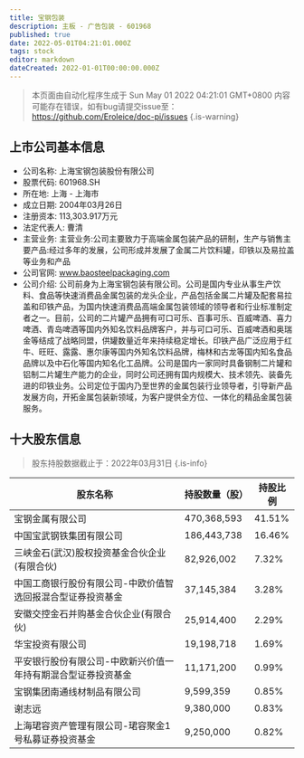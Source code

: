 ```yaml
---
title: 宝钢包装
description: 主板 - 广告包装 - 601968
published: true
date: 2022-05-01T04:21:01.000Z
tags: stock
editor: markdown
dateCreated: 2022-01-01T00:00:00.000Z
---
```


> 本页面由自动化程序生成于 Sun May 01 2022 04:21:01 GMT+0800
> 内容可能存在错误，如有bug请提交issue至：https://github.com/Eroleice/doc-pi/issues
{.is-warning}

## 上市公司基本信息
- 公司名称: 上海宝钢包装股份有限公司
- 股票代码: 601968.SH
- 所在地: 上海 - 上海市
- 成立日期: 2004年03月26日
- 注册资本: 113,303.917万元
- 法定代表人: 曹清
- 主营业务: 主营业务:公司主要致力于高端金属包装产品的研制，生产与销售主要产品:经过多年的发展，公司形成并发展了金属二片饮料罐，印铁以及易拉盖等业务和产品
- 公司官网: www.baosteelpackaging.com
- 公司介绍: 公司前身为上海宝钢包装有限公司。公司是国内专业从事生产饮料、食品等快速消费品金属包装的龙头企业，产品包括金属二片罐及配套易拉盖和印铁产品，为国内快速消费品高端金属包装领域的领导者和行业标准制定者之一。目前，公司的二片罐产品拥有可口可乐、百事可乐、百威啤酒、喜力啤酒、青岛啤酒等国内外知名饮料品牌客户，并与可口可乐、百威啤酒和奥瑞金等结成了战略同盟，供罐数量近年来持续稳定增长。印铁产品广泛应用于红牛、旺旺、露露、惠尔康等国内外知名饮料品牌，梅林和古龙等国内知名食品品牌以及中石化等国内知名化工品牌。公司是国内一家同时具备钢制二片罐和铝制二片罐生产能力的企业，同时公司还拥有国内规模大、技术领先、装备先进的印铁业务。公司定位于国内乃至世界的金属包装行业领导者，引导新产品发展方向，开拓金属包装新领域，为客户提供全方位、一体化的精品金属包装服务。


## 十大股东信息
> 股东持股数据截止于：2022年03月31日
{.is-info}

| 股东名称 | 持股数量（股） | 持股比例 |
| --- | --- | --- |
| 宝钢金属有限公司 | 470,368,593 | 41.51% |
| 中国宝武钢铁集团有限公司 | 186,443,738 | 16.46% |
| 三峡金石(武汉)股权投资基金合伙企业(有限合伙) | 82,926,002 | 7.32% |
| 中国工商银行股份有限公司-中欧价值智选回报混合型证券投资基金 | 37,145,384 | 3.28% |
| 安徽交控金石并购基金合伙企业(有限合伙) | 25,914,400 | 2.29% |
| 华宝投资有限公司 | 19,198,718 | 1.69% |
| 平安银行股份有限公司-中欧新兴价值一年持有期混合型证券投资基金 | 11,171,200 | 0.99% |
| 宝钢集团南通线材制品有限公司 | 9,599,359 | 0.85% |
| 谢志远 | 9,380,000 | 0.83% |
| 上海珺容资产管理有限公司-珺容聚金1号私募证券投资基金 | 9,250,000 | 0.82% |




